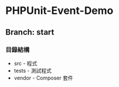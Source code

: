 PHPUnit-Event-Demo
==================

## Branch: start 

### 目錄結構
* src - 程式
* tests - 測試程式
* vendor - Composer 套件